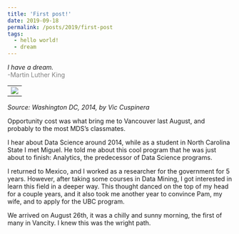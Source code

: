 ```yaml
---
title: 'First post!'
date: 2019-09-18
permalink: /posts/2019/first-post
tags:
  - hello world!
  - dream
---
```


<i>I have a dream.</i>  
<span style="color:gray">-Martin Luther King</span>

<table><tr><td>
    <img src="images/iHaveDream.png" />
</td></tr></table>

*Source: Washington DC, 2014, by Vic Cuspinera*  
  
Opportunity cost was what bring me to Vancouver last August, and probably to the most MDS’s classmates.  

I hear about Data Science around 2014, while as a student in North Carolina State I met Miguel. He told me about this cool program that he was just about to finish: Analytics, the predecessor of Data Science programs.  

I returned to Mexico, and I worked as a researcher for the government for 5 years. However, after taking some courses in Data Mining, I got interested in learn this field in a deeper way. This thought danced on the top of my head for a couple years, and it also took me another year to convince Pam, my wife, and to apply for the UBC program.  

We arrived on August 26th, it was a chilly and sunny morning, the first of many in Vancity. I knew this was the wright path.
